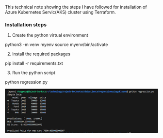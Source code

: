 This technical note showing the steps I have followed for installation of Azure Kubernetes Servic(AKS) cluster using Terraform.


### Installation steps

1. Create the python virtual environment

python3 -m venv myenv
source myenv/bin/activate

2. Install the required packages

pip install -r requirements.txt

3. Run the python script

python regression.py


![alt text](image.png)